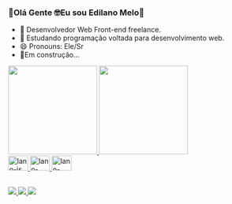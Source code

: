 ### 🖖Olá Gente 🤓Eu sou Edilano Melo👋



- 🔭 Desenvolvedor Web Front-end freelance.
- 🌱 Estudando programação voltada para desenvolvimento web.
- 😄 Pronouns: Ele/Sr
- 👷Em construção...


<div>
  <a href="https://github.com/Edilano-Gonzaga">
  <img height="180em" src="https://github-readme-stats.vercel.app/api?username=Edilano-Gonzaga&show_icons=true&theme=radical&include_all_commits=true&count_private=true" />
  <img height="180em" src="https://github-readme-stats.vercel.app/api/top-langs/?username=Edilano-Gonzaga&layout=compact&langs_count=16&theme=dracula" />
</div>

<div>
    <img aling="center" height="30" width="40" alt="lano-js" src="https://cdn.jsdelivr.net/gh/devicons/devicon/icons/javascript/javascript-original.svg" />
    <img aling="center" height="30" width="40" alt="lano-html5" src="https://cdn.jsdelivr.net/gh/devicons/devicon/icons/html5/html5-original.svg" />
    <img aling="center" height="30"  width="40" alt="lano-css3" src="https://cdn.jsdelivr.net/gh/devicons/devicon/icons/css3/css3-original.svg" />        

</div>

##

<div>
  <a href ="https://www.linkedin.com/in/edilano-gonzaga-melo-313294a6/"><img src="https://img.shields.io/badge/LinkedIn-0077B5?style=for-the-badge&logo=linkedin&logoColor=white" target="_blank"</a>
  <a href ="https://www.instagram.com/edilano_gonzaga/"><img src="https://img.shields.io/badge/Instagram-E4405F?style=for-the-badge&logo=instagram&logoColor=white" target="_blank"</a>
  <a href = "mailto:edilanog@gmail.com"><img src="https://img.shields.io/badge/Gmail-D14836?style=for-the-badge&logo=gmail&logoColor=white" target="_blank"></a>
</div>



